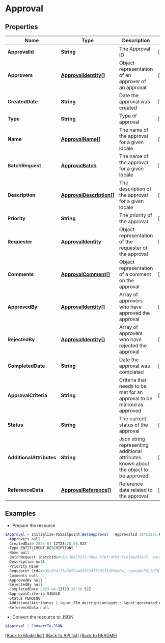 # Approval
## Properties

Name | Type | Description | Notes
------------ | ------------- | ------------- | -------------
**ApprovalId** | **String** | The Approval ID | [optional] 
**Approvers** | [**ApprovalIdentity[]**](ApprovalIdentity.md) | Object representation of an approver of an approval | [optional] 
**CreatedDate** | **String** | Date the approval was created | [optional] 
**Type** | **String** | Type of approval | [optional] 
**Name** | [**ApprovalName[]**](ApprovalName.md) | The name of the approval for a given locale | [optional] 
**BatchRequest** | [**ApprovalBatch**](.md) | The name of the approval for a given locale | [optional] 
**Description** | [**ApprovalDescription[]**](ApprovalDescription.md) | The description of the approval for a given locale | [optional] 
**Priority** | **String** | The priority of the approval | [optional] 
**Requester** | [**ApprovalIdentity**](.md) | Object representation of the requester of the approval | [optional] 
**Comments** | [**ApprovalComment[]**](ApprovalComment.md) | Object representation of a comment on the approval | [optional] 
**ApprovedBy** | [**ApprovalIdentity[]**](ApprovalIdentity.md) | Array of approvers who have approved the approval | [optional] 
**RejectedBy** | [**ApprovalIdentity[]**](ApprovalIdentity.md) | Array of approvers who have rejected the approval | [optional] 
**CompletedDate** | **String** | Date the approval was completed | [optional] 
**ApprovalCriteria** | **String** | Criteria that needs to be met for an approval to be marked as approved | [optional] 
**Status** | **String** | The current status of the approval | [optional] 
**AdditionalAttributes** | **String** | Json string representing additional attributes known about the object to be approved. | [optional] 
**ReferenceData** | [**ApprovalReference[]**](ApprovalReference.md) | Reference data related to the approval | [optional] 

## Examples

- Prepare the resource
```powershell
$Approval = Initialize-PSSailpoint.BetaApproval  -ApprovalId 38453251-6be2-5f8f-df93-5ce19e295837 `
 -Approvers null `
 -CreatedDate 2023-04-12T23:20:50.52Z `
 -Type ENTITLEMENT_DESCRIPTIONS `
 -Name null `
 -BatchRequest {batchId&#x3D;38453251-6be2-5f8f-df93-5ce19e295837, batchSize&#x3D;100} `
 -Description null `
 -Priority HIGH `
 -Requester {id&#x3D;85d173e7d57e496569df763231d6deb6a, type&#x3D;IDENTITY, name&#x3D;John Doe} `
 -Comments null `
 -ApprovedBy null `
 -RejectedBy null `
 -CompletedDate 2023-04-12T23:20:50.52Z `
 -ApprovalCriteria SINGLE `
 -Status PENDING `
 -AdditionalAttributes { &quot;llm_description&quot;: &quot;generated description&quot; } `
 -ReferenceData null
```

- Convert the resource to JSON
```powershell
$Approval | ConvertTo-JSON
```

[[Back to Model list]](../README.md#documentation-for-models) [[Back to API list]](../README.md#documentation-for-api-endpoints) [[Back to README]](../README.md)

